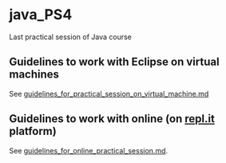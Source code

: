 # java_PS4
Last practical session of Java course


## Guidelines to work with Eclipse on virtual machines
See [guidelines\_for\_practical\_session\_on\_virtual\_machine.md](guidelines_for_practical_session_on_virtual_machine.md)

## Guidelines to work with online (on [repl.it](https://www.repl.it) platform)
See [guidelines\_for\_online\_practical\_session.md](guidelines_for_online_practical_session.md).

